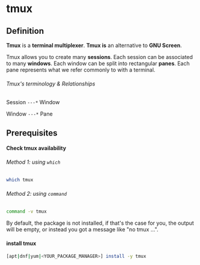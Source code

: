 # tmux

## Definition

**Tmux** is a **terminal multiplexer**.
**Tmux is** an alternative to **GNU Screen**.

Tmux allows you to create many **sessions**. Each session can be associated to many **windows**. Each window can be split into rectangular **panes**. Each pane represents what we refer commonly to with a terminal.

###### Tmux's terminology & Relationships
Session `---*` Window

Window `---*` Pane

## Prerequisites

#### Check tmux availability

###### Method 1: using `which`
```bash
which tmux
```

###### Method 2: using `command`
```bash
command -v tmux
```

By default, the package is not installed, if that's the case for you, the output will be empty,
or instead you got a message like "no tmux ...".

#### install tmux
```bash
[apt|dnf|yum|<YOUR_PACKAGE_MANAGER>] install -y tmux
```